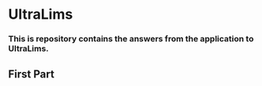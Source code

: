 # UltraLims

### This is repository contains the answers from the application to UltraLims.



## First Part

